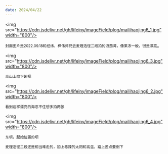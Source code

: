 ```yaml
---
date: 2024/04/22
---
```

<img src="https://cdn.jsdelivr.net/gh/lifeiny/imageField/plog/mailihaojing6_1.jpg"width="800"/>

<small>封面图片是2022.09.18和经纬、梓伟师兄去麦理浩径二段拍的浪茄湾，像果冻一般，很是漂亮</small>。

<img src="https://cdn.jsdelivr.net/gh/lifeiny/imageField/plog/mailihaojing6_3.jpg"width="800"/>

<small>高山上向下俯视</small>

<img src="https://cdn.jsdelivr.net/gh/lifeiny/imageField/plog/mailihaojing6_2.jpg"width="800"/>

<small>看到这样漂亮的海忍不住想多拍两张</small>

<img src="https://cdn.jsdelivr.net/gh/lifeiny/imageField/plog/mailihaojing6_4.jpg"width="800"/>

<small>东坝，起始位置的坝</small>

<small>麦理浩径二段还是相当难走的，加上毒辣的太阳和高温，路上差点要倒下</small>
